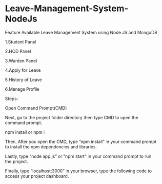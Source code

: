 # Leave-Management-System-NodeJs


Feature Available Leave Management System using Node JS and MongoDB

1.Student Panel

2.HOD Panel

3.Warden Panel

4.Apply for Leave

5.History of Leave

6.Manage Profile

Steps:

Open Command Prompt(CMD)

Next, go to the project folder directory then type CMD to open the command prompt.

npm install or npm i

Then, After you open the CMD, type “npm install” in your command prompt to install the npm dependencies and libraries.

Lastly, type “node app.js” or "npm start" in your command prompt to run the project.

Finally, type “localhost:3000” in your browser, type the following code to access your project dashboard.
